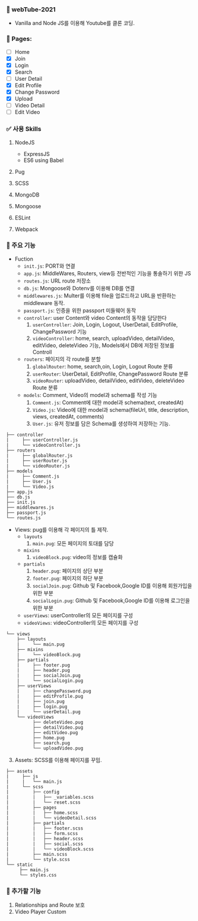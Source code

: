 ### 📖 webTube-2021

- Vanilla and Node JS를 이용해 Youtube를 클론 코딩.

### 📒 Pages:

- [ ] Home
- [x] Join
- [x] Login
- [x] Search
- [ ] User Detail
- [x] Edit Profile
- [x] Change Password
- [x] Upload
- [ ] Video Detail
- [ ] Edit Video

### ✅ 사용 Skills

1. NodeJS

   - ExpressJS
   - ES6 using Babel

2. Pug
3. SCSS
4. MongoDB
5. Mongoose
6. ESLint
7. Webpack

### 📕 주요 기능

- Fuction
  - `init.js`: PORT와 연결
  - `app.js`: MiddleWares, Routers, view등 전반적인 기능을 통솔하기 위한 JS
  - `routes.js`: URL route 저장소
  - `db.js`: Mongoose와 Dotenv를 이용해 DB를 연결
  - `middlewares.js`: Multer를 이용해 file을 업로드하고 URL을 반환하는 middleware 동작.
  - `passport.js`: 인증을 위한 passport 미들웨어 동작
  - `controller`: user Content와 video Content의 동작을 담당한다
    1. `userController`: Join, Login, Logout, UserDetail, EditProfile, ChangePassword 기능
    2. `videoController`: home, search, uploadVideo, detailVideo, editVideo, deleteVideo 기능, Models에서 DB에 저장된 정보를 Controll
  - `routers`: 페이지의 각 route를 분할
    1. `globalRouter`: home, search,oin, Login, Logout Route 분류
    2. `userRouter`: UserDetail, EditProfile, ChangePassword Route 분류
    3. `videoRouter`: uploadVideo, detailVideo, editVideo, deleteVideo Route 분류
  - `models`: Comment, Video의 model과 schema를 작성 기능
    1. `Comment.js`: Comment에 대한 model과 schema(text, createdAt)
    2. `Video.js`: Video에 대한 model과 schema(fileUrl, title, description, views, createdAt, comments)
    3. `User.js`: 유저 정보를 담은 Schema를 생성하여 저장하는 기능.

```
├── controller
|     ├── userController.js
|     └── videoController.js
├── routers
|     ├── globalRouter.js
|     ├── userRouter.js
|     └── videoRouter.js
├── models
|     ├── Comment.js
|     ├── User.js
|     └── Video.js
├── app.js
├── db.js
├── init.js
├── middlewares.js
├── passport.js
└── routes.js
```

- Views: pug를 이용해 각 페이지의 틀 제작.
  - `layouts`
    1. `main.pug`: 모든 페이지의 토대를 담당
  - `mixins`
    1. `videoBlock.pug`: video의 정보를 캡슐화
  - `partials`
    1. `header.pug`: 페이지의 상단 부분
    2. `footer.pug`: 페이지의 하단 부분
    3. `socialJoin.pug`: Github 및 Facebook,Google ID를 이용해 회원가입을 위한 부분
    4. `socialLogin.pug`: Github 및 Facebook,Google ID를 이용해 로그인을 위한 부분
  - `userViews`: userController의 모든 페이지를 구성
  - `videoViews`: videoController의 모든 페이지를 구성

```
└── views
    ├── layouts
    |     └── main.pug
    ├── mixins
    |     └── videoBlock.pug
    ├── partials
    |     ├── footer.pug
    |     ├── header.pug
    |     ├── socialJoin.pug
    |     └── socialLogin.pug
    ├── userViews
    |     ├── changePassword.pug
    |     ├── editProfile.pug
    |     ├── join.pug
    |     ├── login.pug
    |     └── userDetail.pug
    └── videoViews
          ├── deleteVideo.pug
          ├── detailVideo.pug
          ├── editVideo.pug
          ├── home.pug
          ├── search.pug
          └── uploadVideo.pug
```

3. Assets: SCSS를 이용해 페이지를 꾸밈.

```
├── assets
|     ├── js
|     |   └── main.js
|     └── scss
|         ├── config
|         |   ├── _variables.scss
|         |   └── reset.scss
|         ├── pages
|         |   ├── home.scss
|         |   └── videoDetail.scss
|         ├── partials
|         |   ├── footer.scss
|         |   ├── form.scss
|         |   ├── header.scss
|         |   ├── social.scss
|         |   └── videoBlock.scss
|         ├── main.scss
|         └── style.scss
└── static
     ├── main.js
     └── styles.css
```

### 📘 추가할 기능

1. Relationships and Route 보호
2. Video Player Custom
